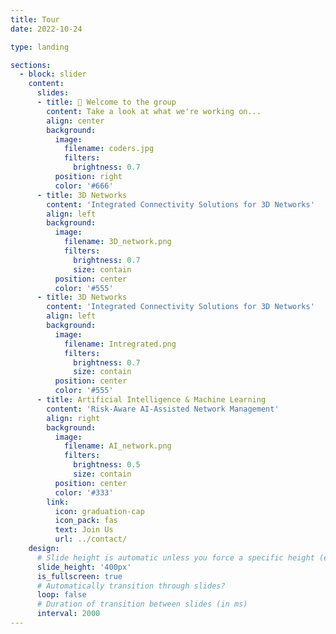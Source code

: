 ```yaml
---
title: Tour
date: 2022-10-24

type: landing

sections:
  - block: slider
    content:
      slides:
      - title: 👋 Welcome to the group
        content: Take a look at what we're working on...
        align: center
        background:
          image:
            filename: coders.jpg
            filters:
              brightness: 0.7
          position: right
          color: '#666'
      - title: 3D Networks
        content: 'Integrated Connectivity Solutions for 3D Networks'
        align: left
        background:
          image:
            filename: 3D_network.png
            filters:
              brightness: 0.7
              size: contain
          position: center
          color: '#555'
      - title: 3D Networks
        content: 'Integrated Connectivity Solutions for 3D Networks'
        align: left
        background:
          image:
            filename: Intregrated.png
            filters:
              brightness: 0.7
              size: contain
          position: center
          color: '#555'
      - title: Artificial Intelligence & Machine Learning
        content: 'Risk-Aware AI-Assisted Network Management'
        align: right
        background:
          image:
            filename: AI_network.png
            filters:
              brightness: 0.5
              size: contain
          position: center
          color: '#333'
        link:
          icon: graduation-cap
          icon_pack: fas
          text: Join Us
          url: ../contact/
    design:
      # Slide height is automatic unless you force a specific height (e.g. '400px')
      slide_height: '400px'
      is_fullscreen: true
      # Automatically transition through slides?
      loop: false
      # Duration of transition between slides (in ms)
      interval: 2000
---
```


